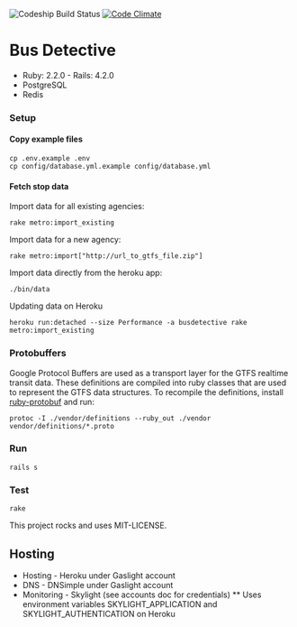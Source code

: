 ![Codeship Build Status](https://www.codeship.io/projects/e510f2b0-afb9-0132-3257-0e5ba92aabbb/status)
[![Code Climate](https://codeclimate.com/github/bus-detective/bus-detective/badges/gpa.svg)](https://codeclimate.com/github/bus-detective/bus-detective)

# Bus Detective

* Ruby: 2.2.0 - Rails: 4.2.0
* PostgreSQL
* Redis

### Setup

#### Copy example files
    cp .env.example .env
    cp config/database.yml.example config/database.yml

#### Fetch stop data

Import data for all existing agencies:

    rake metro:import_existing

Import data for a new agency:

    rake metro:import["http://url_to_gtfs_file.zip"]

Import data directly from the heroku app:

    ./bin/data

Updating data on Heroku

    heroku run:detached --size Performance -a busdetective rake metro:import_existing


### Protobuffers

Google Protocol Buffers are used as a transport layer for the GTFS realtime transit 
data. These definitions are compiled into ruby classes that are used to represent the
GTFS data structures. To recompile the definitions, install
[ruby-protobuf](https://github.com/ruby-protobuf/protobuf/wiki/Installation)
and run:

    protoc -I ./vendor/definitions --ruby_out ./vendor vendor/definitions/*.proto

### Run

    rails s

### Test

    rake

This project rocks and uses MIT-LICENSE.


## Hosting

* Hosting - Heroku under Gaslight account
* DNS - DNSimple under Gaslight account
* Monitoring - Skylight (see accounts doc for credentials)
** Uses environment variables SKYLIGHT_APPLICATION and SKYLIGHT_AUTHENTICATION on Heroku
